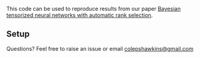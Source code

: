 This code can be used to reproduce results from our paper [Bayesian tensorized neural networks with automatic rank selection](https://www.sciencedirect.com/science/article/pii/S0925231221006950). 


## Setup



Questions? Feel free to raise an issue or email colepshawkins@gmail.com

